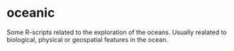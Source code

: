 # oceanic
Some R-scripts related to the exploration of the oceans.
Usually realated to biological, physical or geospatial features in the ocean.
